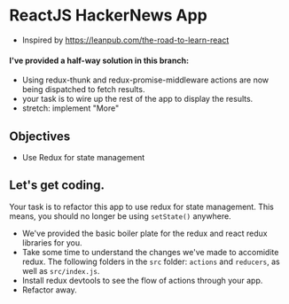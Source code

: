 # ReactJS HackerNews App
* Inspired by https://leanpub.com/the-road-to-learn-react

#### I've provided a half-way solution in this branch:
* Using redux-thunk and redux-promise-middleware actions are now being dispatched to fetch results.
* your task is to wire up the rest of the app to display the results.
* stretch: implement "More"

## Objectives
- Use Redux for state management

## Let's get coding.
Your task is to refactor this app to use redux for state management. This means, you should no longer be using ```setState()``` anywhere.

* We've provided the basic boiler plate for the redux and react redux libraries for you.
* Take some time to understand the changes we've made to accomidite redux. The following folders in the ```src``` folder: ```actions``` and ```reducers```, as well as ```src/index.js```.
* Install redux devtools to see the flow of actions through your app.
* Refactor away.
